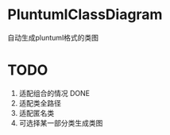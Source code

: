 # PluntumlClassDiagram

自动生成pluntuml格式的类图

# TODO
1. 适配组合的情况 DONE
2. 适配类全路径
3. 适配匿名类
4. 可选择某一部分类生成类图